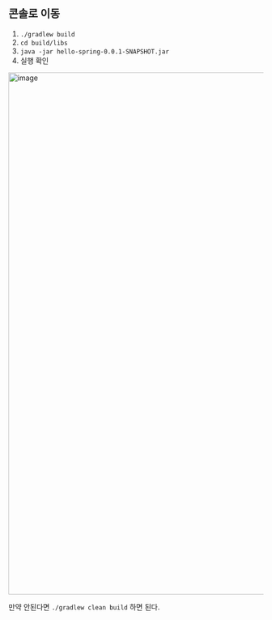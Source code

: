 ## 콘솔로 이동

1. `./gradlew build`
2. `cd build/libs`
3. `java -jar hello-spring-0.0.1-SNAPSHOT.jar`
4. 실행 확인

<img width="1032" alt="image" src="https://github.com/user-attachments/assets/d4efc74f-3f42-48d2-b452-50cd61fcaf03" />

만약 안된다면 `./gradlew clean build` 하면 된다.
